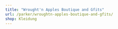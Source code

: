 ```yaml
---
title: "Wrought'n Apples Boutique and Gfits"
url: /parker/wroughtn-apples-boutique-and-gfits/
shop: Kleidung
---
```

